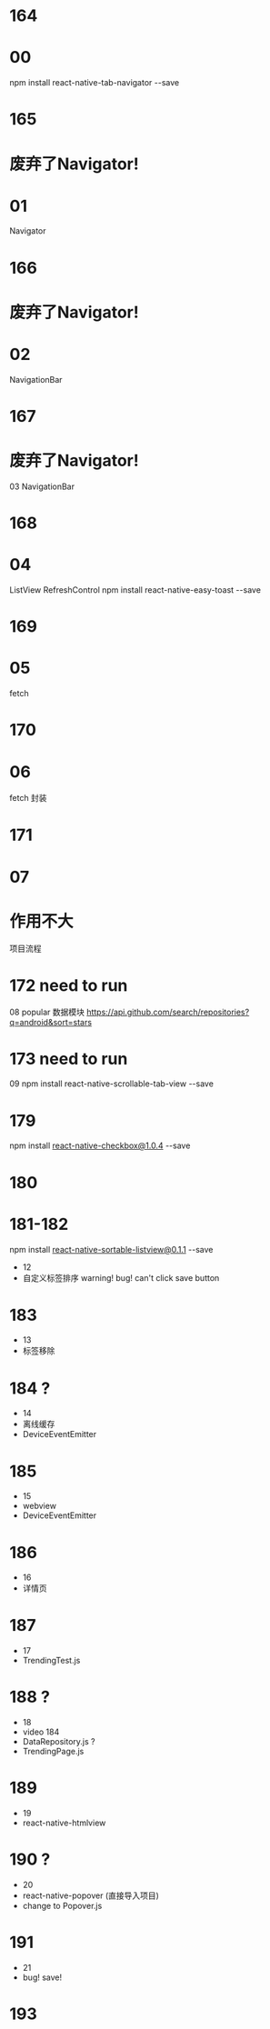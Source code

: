 
# 164
# 00
npm install react-native-tab-navigator --save



# 165
# 废弃了Navigator!
# 01
Navigator



# 166
# 废弃了Navigator!
# 02
NavigationBar



# 167
# 废弃了Navigator!
03
NavigationBar



# 168
# 04
ListView
RefreshControl
npm install react-native-easy-toast --save



# 169
# 05
fetch


# 170
# 06
fetch 封装



# 171   
# 07
# 作用不大
项目流程



# 172   need to run
08
popular 数据模块
https://api.github.com/search/repositories?q=android&sort=stars



# 173   need to run
09
npm install react-native-scrollable-tab-view --save



# 179
<!-- 高版本出问题 -->
npm install react-native-checkbox@1.0.4 --save



# 180




# 181-182
npm install react-native-sortable-listview@0.1.1 --save
- 12
- 自定义标签排序
warning!
bug! can't click save button



# 183
- 13
- 标签移除



# 184 ?
- 14
- 离线缓存
- DeviceEventEmitter



# 185
- 15
- webview
- DeviceEventEmitter



# 186
- 16
- 详情页



# 187
- 17
- TrendingTest.js



# 188 ?
- 18
- video 184
- DataRepository.js ?
- TrendingPage.js



# 189
- 19
- react-native-htmlview



# 190 ? 
- 20
- react-native-popover (直接导入项目)
- change to Popover.js



# 191
- 21
- bug! save!



# 193









